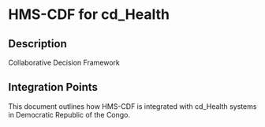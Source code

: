 # HMS-CDF for cd_Health

## Description

Collaborative Decision Framework

## Integration Points

This document outlines how HMS-CDF is integrated with cd_Health systems in Democratic Republic of the Congo.
